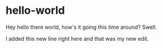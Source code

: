 # hello-world
Hey hello there world, how's it going this time around? Swell.

I added this new line right here and that was my new edit.
